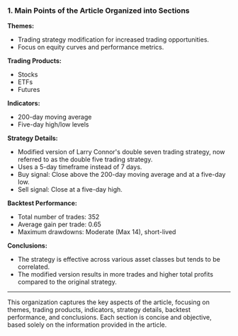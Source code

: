 ### 1. Main Points of the Article Organized into Sections

**Themes:**
- Trading strategy modification for increased trading opportunities.
- Focus on equity curves and performance metrics.

**Trading Products:**
- Stocks
- ETFs
- Futures

**Indicators:**
- 200-day moving average
- Five-day high/low levels

**Strategy Details:**
- Modified version of Larry Connor's double seven trading strategy, now referred to as the double five trading strategy.
- Uses a 5-day timeframe instead of 7 days.
- Buy signal: Close above the 200-day moving average and at a five-day low.
- Sell signal: Close at a five-day high.

**Backtest Performance:**
- Total number of trades: 352
- Average gain per trade: 0.65
- Maximum drawdowns: Moderate (Max 14), short-lived

**Conclusions:**
- The strategy is effective across various asset classes but tends to be correlated.
- The modified version results in more trades and higher total profits compared to the original strategy.

---

This organization captures the key aspects of the article, focusing on themes, trading products, indicators, strategy details, backtest performance, and conclusions. Each section is concise and objective, based solely on the information provided in the article.
